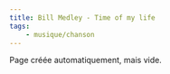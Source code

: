 ```yaml
---
title: Bill Medley - Time of my life
tags:
    - musique/chanson
---
```


Page créée automatiquement, mais vide.
